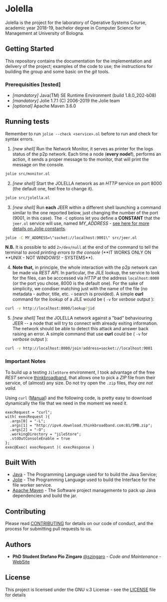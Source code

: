 # Jolella

Jolella is the project for the laboratory of Operative Systems Course, academic
year 2018-19, bachelor degree in Computer Science for Management at University
of Bologna.

## Getting Started

This repository contains the documentation for the implementation and delivery
of the project; examples of the code to use; the instructions for building the
group and some basic on the _git_ tools.

### Prerequisities [tested]

-   _[mandatory]_ Java(TM) SE Runtime Environment (build 1.8.0_202-b08)
-   _[mandatory]_ Jolie 1.7.1 (C) 2006-2019 the Jolie team
-   _[optional]_ Apache Maven 3.6.0

## Running tests

Remember to run `jolie --check <service>.ol` before to run and check for syntax
errors.

1.  _[new shell]_ Run the Network Monitor, it serves as printer for the logs
    status of the p2p network. Each time a node (**every node!**), performs an
    action, it sends a proper message to the monitor, that will print the message on
    the console.

```sh
jolie src/monitor.ol
```

2.  _[new shell]_ Start the JOLELLA network as an _HTTP_ service on port 8000
    (the default one, feel free to change it).

```sh
jolie src/jolella.ol
```

3.  _[new shell]_ Run **each** JEER within a different shell launching a command
    similar to the one reported below, just changing the number of the port (9001,
    in this case). The `-C` options let you define a **CONSTANT** that the `jeer.ol`
    service will use, named _MY_ADDRESS_ - [see here for more details on Jolie
    constants](https://jolielang.gitbook.io/docs/basics/constants).

```sh
jolie -C MY_ADDRESS=\"socket://localhost:9001\" src/jeer.ol
```

  **N.B.** It is possible to add `2>/dev/null` at the end of the command to tell
  the terminal to avoid _printing errors to the console_ (**IT WORKS ONLY ON
  **UNIX - NOT WINDOWS! - SYSTEMS\*\*).

4.  **Note that,** in principle, the whole interaction with the p2p network can
    be made via _REST API_. In particular, the JILE lookup, the service to look for
    the files, can be acccessed via _HTTP_ at the address `localhost:8000` (or the
    port you chose, 8000 is the default one). For the sake of simplicity, we
    condiser matching just with the name of the file (no metadata - author, title,
    etc. - search is provided). A simple **curl** command for the _lookup_ of a JILE
    would be ( `-v` for _verbose_ output ):

```sh
curl -v http://localhost:8000/lookup?jid
```

5.  _[new shell]_ Test the JOLELLA network against a "bad" behaviouring JEER -- a
    node that will try to connect with already exiting information. The network
    should be able to detect this attack and answer back raising an error. A simple
    command that use **curl** could be ( `-v` for _verbose_ output ):

```sh
curl -v http://localhost:8000/join?address=socket://localhost:9001
```

### Important Notes

To build up a testing `JileStore` environment, I took advantage of the free
_REST_ service [thinkbroadband](https://www.thinkbroadband.com), that allows one
to pick a _ZIP_ file from their service, of (almost) any size. Do not try open
the `.zip` files, _they are not valid_.

Using `curl` ([Manual](https://curl.haxx.se/docs/manual.html)) and the following
code, is pretty easy to download dynamically the file that we need in the moment
we need it.

```jolie
execRequest = "curl";
with( execRequest ){
  .args[0] = "-L";
  .args[1] = "http://ipv4.download.thinkbroadband.com:81/5MB.zip";
  .args[2] = "-O";
  .workingDirectory = "jileStore";
  .stdOutConsoleEnable = true
};
exec@Exec( execRequest )( execResponse )
```

## Built With

-   [Java](https://openjdk.java.net/) - The Programming Language used for to build the Java Service;
-   [Jolie](https://www.jolie-lang.org/) - The Programming Language used to build the Interface for the file worker service.
-   [Apache Maven](https://maven.apache.org/) - The Software project managemente to pack up Java dependencies and build the jar.

## Contributing

Please read [CONTRIBUTING](CONTRIBUTING.md) for details on our code of conduct,
and the process for submitting pull requests to us.

## Authors

-   **PhD Student Stefano Pio Zingaro** [@szingaro](https://github.com/szingaro) - _Code and Maintenance_ - [WebSite](http://cs.unibo.it/~stefanopio.zingaro)

## License

This project is licensed under the GNU v.3 License - see the [LICENSE](LICENSE)
file for details
